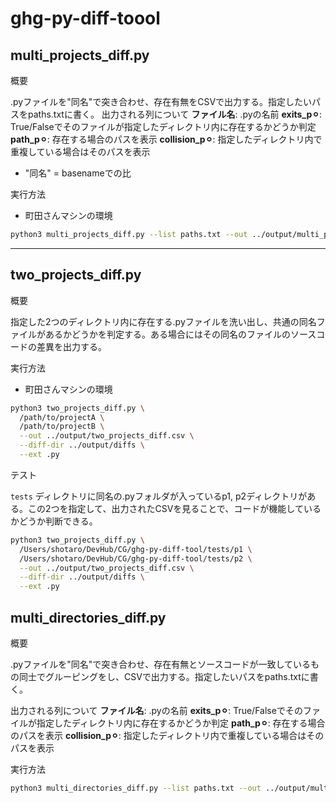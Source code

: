 # ghg-py-diff-toool

## multi_projects_diff.py

概要

.pyファイルを"同名"で突き合わせ、存在有無をCSVで出力する。指定したいパスをpaths.txtに書く。
出力される列について
**ファイル名**: .pyの名前
**exits_p⚪︎**: True/Falseでそのファイルが指定したディレクトリ内に存在するかどうか判定
**path_p⚪︎**: 存在する場合のパスを表示
**collision_p⚪︎**: 指定したディレクトリ内で重複している場合はそのパスを表示

- "同名" = basenameでの比

実行方法

- 町田さんマシンの環境

```bash
python3 multi_projects_diff.py --list paths.txt --out ../output/multi_projects_diff.csv
```

---

## two_projects_diff.py

概要

指定した2つのディレクトリ内に存在する.pyファイルを洗い出し、共通の同名ファイルがあるかどうかを判定する。ある場合にはその同名のファイルのソースコードの差異を出力する。

実行方法

- 町田さんマシンの環境

```bash
python3 two_projects_diff.py \
  /path/to/projectA \
  /path/to/projectB \
  --out ../output/two_projects_diff.csv \
  --diff-dir ../output/diffs \
  --ext .py
```

テスト

`tests` ディレクトリに同名の.pyフォルダが入っているp1, p2ディレクトリがある。この2つを指定して、出力されたCSVを見ることで、コードが機能しているかどうか判断できる。

```bash
python3 two_projects_diff.py \
  /Users/shotaro/DevHub/CG/ghg-py-diff-tool/tests/p1 \
  /Users/shotaro/DevHub/CG/ghg-py-diff-tool/tests/p2 \
  --out ../output/two_projects_diff.csv \
  --diff-dir ../output/diffs \
  --ext .py
```

## multi_directories_diff.py

概要

.pyファイルを"同名"で突き合わせ、存在有無とソースコードが一致しているもの同士でグルーピングをし、CSVで出力する。指定したいパスをpaths.txtに書く。

出力される列について
**ファイル名**: .pyの名前
**exits_p⚪︎**: True/Falseでそのファイルが指定したディレクトリ内に存在するかどうか判定
**path_p⚪︎**: 存在する場合のパスを表示
**collision_p⚪︎**: 指定したディレクトリ内で重複している場合はそのパスを表示

実行方法

```bash
python3 multi_directories_diff.py --list paths.txt --out ../output/multi_directories_diff.csv
```
